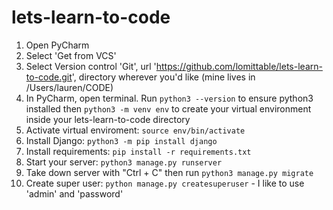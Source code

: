 # lets-learn-to-code

1. Open PyCharm
2. Select 'Get from VCS'
3. Select Version control 'Git', url 'https://github.com/lomittable/lets-learn-to-code.git', directory wherever you'd like (mine lives in /Users/lauren/CODE)
4. In PyCharm, open terminal. Run `python3 --version` to ensure python3 installed then `python3 -m venv env` to create your virtual environment inside your lets-learn-to-code directory
5. Activate virtual enviroment: `source env/bin/activate`
6. Install Django: `python3 -m pip install django`
7. Install requirements: `pip install -r requirements.txt`
8. Start your server: `python3 manage.py runserver`
9. Take down server with "Ctrl + C" then run `python3 manage.py migrate`
10. Create super user: `python manage.py createsuperuser` - I like to use 'admin' and 'password'

